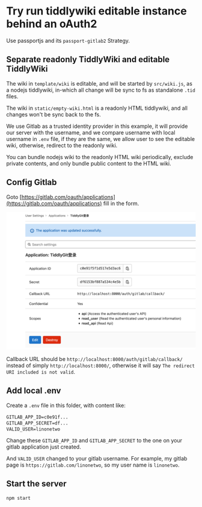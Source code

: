 # Try run tiddlywiki editable instance behind an oAuth2

Use passportjs and its `passport-gitlab2` Strategy.

## Separate readonly TiddlyWiki and editable TiddlyWiki

The wiki in `template/wiki` is editable, and will be started by `src/wiki.js`, as a nodejs tiddlywiki, in-which all change will be sync to fs as standalone `.tid` files.

The wiki in `static/empty-wiki.html` is a readonly HTML tiddlywiki, and all changes won't be sync back to the fs.

We use Gitlab as a trusted identity provider in this example, it will provide our server with the username, and we compare username with local username in `.env` file, if they are the same, we allow user to see the editable wiki, otherwise, redirect to the readonly wiki.

You can bundle nodejs wiki to the readonly HTML wiki periodically, exclude private contents, and only bundle public content to the HTML wiki.

## Config Gitlab

Goto [https://gitlab.com/oauth/applications](https://gitlab.com/oauth/applications) fill in the form.

![gitlabapp](docs/gitlabapp.png)

Callback URL should be `http://localhost:8000/auth/gitlab/callback/` instead of simply `http://localhost:8000/`, otherwise it will say `The redirect URI included is not valid`.

## Add local .env

Create a `.env` file in this folder, with content like:

```env
GITLAB_APP_ID=c0e91f...
GITLAB_APP_SECRET=df...
VALID_USER=linonetwo
```

Change these `GITLAB_APP_ID` and `GITLAB_APP_SECRET` to the one on your gitlab application just created.

And `VALID_USER` changed to your gitlab username. For example, my gitlab page is `https://gitlab.com/linonetwo`, so my user name is `linonetwo`.

## Start the server

```shell
npm start
```
